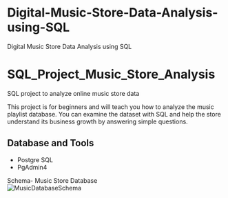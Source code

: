 # Digital-Music-Store-Data-Analysis-using-SQL
Digital Music Store Data Analysis using SQL
# SQL_Project_Music_Store_Analysis
SQL project to analyze online music store data

This project is for beginners and will teach you how to analyze the music playlist database. You can examine the dataset with SQL and help the store understand its business growth by answering simple questions.


## Database and Tools
* Postgre SQL
* PgAdmin4

Schema- Music Store Database  
![MusicDatabaseSchema](https://user-images.githubusercontent.com/112153548/213707717-bfc9f479-52d9-407b-99e1-e94db7ae10a3.png)
